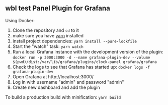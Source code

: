 ## wbl test Panel Plugin for Grafana

Using Docker:
1. Clone the repository and `cd` to it
1. make sure you have [yarn]( https://yarnpkg.com/) installed
1. install project dependencies: `yarn install --pure-lockfile`
1. Start the "watch" task: `yarn watch`
1. Run a local Grafana instance with the development version of the plugin: `docker run -p 3000:3000 -d --name grafana-plugin-dev --volume $(pwd)/dist:/var/lib/grafana/plugins/clock-panel grafana/grafana`
1. Check the logs to see that Grafana has started up: `docker logs -f grafana-plugin-dev`
1. Open Grafana at http://localhost:3000/
1. Log in with username "admin" and password "admin"
1. Create new dashboard and add the plugin

To build a production build with minification: `yarn build`

